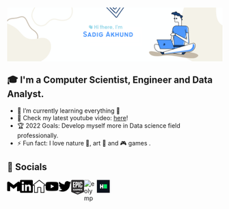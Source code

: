 <img align="top" src="https://github.com/sadigaxund/GeneralRepo/blob/main/icons/banner.png"></img>


## :mortar_board: I'm a Computer Scientist, Engineer and Data Analyst.
- 🌱 I’m currently learning everything 🤣
- 🔭 Check my latest youtube video: [here][vid]!
- :trophy: 2022 Goals: Develop myself more in Data science field professionally.
- ⚡ Fun fact: I love nature 🌳, art :art: and :video_game: games .

## :speech_balloon: Socials

[<img align="left" alt="mail" width="30px" onmouseover="this.width='35px'" src="https://github.com/sadigaxund/GeneralRepo/blob/main/icons/gmail.svg" />][mail]
[<img align="left" alt="linkedin" width="30px" src="https://github.com/sadigaxund/GeneralRepo/blob/main/icons/linkedin.svg" />][linkedin]
[<img align="left" alt="Portfolio" width="30px" src="https://github.com/sadigaxund/GeneralRepo/blob/main/icons/home.png" />][website]
[<img align="left" alt="YouTube" width="30px" src="https://github.com/sadigaxund/GeneralRepo/blob/main/icons/youtube.svg" />][youtube]
[<img align="left" alt="twitter" width="30px" src="https://github.com/sadigaxund/GeneralRepo/blob/main/icons/twitter.svg" />][twitter]
[<img align="left" alt="epic" width="30px" src="https://github.com/sadigaxund/GeneralRepo/blob/main/icons/epic.svg" />][epic]
[<img align="left" alt="eolymp" width="30px" src="https://github.com/sadigaxund/GeneralRepo/blob/main/icons/eolymp.ico" />][eolymp]
[<img align="left" alt="hackerrank" width="30px" src="https://github.com/sadigaxund/GeneralRepo/blob/main/icons/hackerrank.ico" />][hackerrank]

<br>

[website]: https://sakhund.netlify.app
[twitter]: https://twitter.com/sadigaxund
[youtube]: https://www.youtube.com/channel/UC2gQPeLhl99dIn_xDaWeVQA
[linkedin]: https://www.linkedin.com/in/sakhund
[mail]: mailto:sadigaxund@gmail.com?subject=Github
[license]: /LICENSE
[profile]: https://github.com/sadigaxund
[vid]: https://www.youtube.com/watch?v=Gdro5uM6_o8
[epic]: https://fortnitetracker.com/profile/all/Sakhund
[eolymp]: https://www.e-olymp.com/en/users/Sakhund4634
[hackerrank]: https://www.hackerrank.com/sakhund
